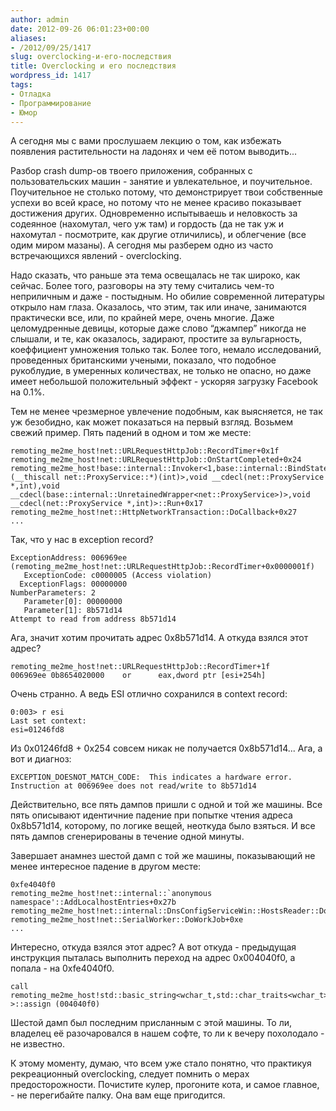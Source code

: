 ```yaml
---
author: admin
date: 2012-09-26 06:01:23+00:00
aliases:
- /2012/09/25/1417
slug: overclocking-и-его-последствия
title: Overclocking и его последствия
wordpress_id: 1417
tags:
- Отладка
- Программирование
- Юмор
---
```


А сегодня мы с вами прослушаем лекцию о том, как избежать появления растительности на ладонях и чем её потом выводить...

Разбор crash dump-ов твоего приложения, собранных с пользовательских машин - занятие и увлекательное, и поучительное. Поучительное не столько потому, что демонстрирует твои собственные успехи во всей красе, но потому что не менее красиво показывает достижения других. Одновременно испытываешь и неловкость за содеянное (нахомутал, чего уж там) и гордость (да не так уж и нахомутал - посмотрите, как другие отличились), и облегчение (все одим миром мазаны). А сегодня мы разберем одно из часто встречающихся явлений - overclocking.

<!--more-->Надо сказать, что раньше эта тема освещалась не так широко, как сейчас. Более того, разговоры на эту тему считались чем-то неприличным и даже - постыдным. Но обилие современной литературы открыло нам глаза. Оказалось, что этим, так или иначе, занимаются практически все, или, по крайней мере, очень многие. Даже целомудренные девицы, которые даже слово “джампер” никогда не слышали, и те, как оказалось, задирают, простите за вульгарность, коеффициент умножения только так. Более того, немало исследований, проведенных британскими учеными, показало, что подобное рукоблудие, в умеренных количествах, не только не опасно, но даже имеет небольшой положительный эффект - ускоряя загрузку Facebook на 0.1%.

Тем не менее чрезмерное увлечение подобным, как выясняется, не так уж безобидно, как может показаться на первый взгляд. Возьмем свежий пример. Пять падений в одном и том же месте:

```no-highlight
remoting_me2me_host!net::URLRequestHttpJob::RecordTimer+0x1f
remoting_me2me_host!net::URLRequestHttpJob::OnStartCompleted+0x24
remoting_me2me_host!base::internal::Invoker<1,base::internal::BindState<base::internal::RunnableAdapter<void (__thiscall net::ProxyService::*)(int)>,void __cdecl(net::ProxyService *,int),void __cdecl(base::internal::UnretainedWrapper<net::ProxyService>)>,void __cdecl(net::ProxyService *,int)>::Run+0x17
remoting_me2me_host!net::HttpNetworkTransaction::DoCallback+0x27
...
```

Так, что у нас в exception record?

```no-highlight
ExceptionAddress: 006969ee (remoting_me2me_host!net::URLRequestHttpJob::RecordTimer+0x0000001f)
   ExceptionCode: c0000005 (Access violation)
  ExceptionFlags: 00000000
NumberParameters: 2
   Parameter[0]: 00000000
   Parameter[1]: 8b571d14
Attempt to read from address 8b571d14
```

Ага, значит хотим прочитать адрес 0x8b571d14. А откуда взялся этот адрес?

```no-highlight
remoting_me2me_host!net::URLRequestHttpJob::RecordTimer+1f 
006969ee 0b8654020000    or      eax,dword ptr [esi+254h]
```

Очень странно. А ведь ESI отлично сохранился в context record:

```no-highlight
0:003> r esi
Last set context:
esi=01246fd8
```

Из 0x01246fd8 + 0x254 совсем никак не получается 0x8b571d14... Ага, а вот и диагноз:

```no-highlight
EXCEPTION_DOESNOT_MATCH_CODE:  This indicates a hardware error.
Instruction at 006969ee does not read/write to 8b571d14
```

Действительно, все пять дампов пришли с одной и той же машины. Все пять описывают идентичние падение при попытке чтения адреса 0x8b571d14, которому, по логике вещей, неоткуда было взяться. И все пять дампов сгенерированы в течение одной минуты.

Завершает анамнез шестой дамп с той же машины, показывающий не менее интересное падение в другом месте:

```no-highlight
0xfe4040f0
remoting_me2me_host!net::internal::`anonymous namespace'::AddLocalhostEntries+0x27b
remoting_me2me_host!net::internal::DnsConfigServiceWin::HostsReader::DoWork+0x44 remoting_me2me_host!net::SerialWorker::DoWorkJob+0xe
...
```

Интересно, откуда взялся этот адрес? А вот откуда - предыдущая инструкция пыталась выполнить переход на адрес 0x004040f0, а попала - на 0xfe4040f0.

```no-highlight
call    remoting_me2me_host!std::basic_string<wchar_t,std::char_traits<wchar_t>,std::allocator<wchar_t> >::assign (004040f0)
```

Шестой дамп был последним присланным с этой машины. То ли, владелец её разочаровался в нашем софте, то ли к вечеру похолодало - не известно.

К этому моменту, думаю, что всем уже стало понятно, что практикуя рекреационный overclocking, следует помнить о мерах предосторожности. Почистите кулер, прогоните кота, и самое главное, - не перегибайте палку. Она вам еще пригодится.
